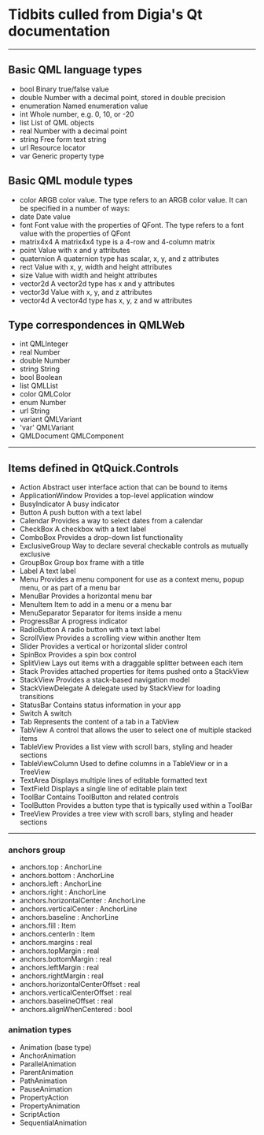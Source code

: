 # Tidbits culled from Digia's Qt documentation

---

## Basic QML language types

 + bool            Binary true/false value
 + double          Number with a decimal point, stored in double precision
 + enumeration     Named enumeration value
 + int             Whole number, e.g. 0, 10, or -20
 + list            List of QML objects
 + real            Number with a decimal point
 + string          Free form text string
 + url             Resource locator
 + var             Generic property type

## Basic QML module types

 + color           ARGB color value. The type refers to an ARGB color value. It can be specified in a number of ways:
 + date            Date value
 + font            Font value with the properties of QFont. The type refers to a font value with the properties of QFont
 + matrix4x4       A matrix4x4 type is a 4-row and 4-column matrix
 + point           Value with x and y attributes
 + quaternion      A quaternion type has scalar, x, y, and z attributes
 + rect            Value with x, y, width and height attributes
 + size            Value with width and height attributes
 + vector2d        A vector2d type has x and y attributes
 + vector3d        Value with x, y, and z attributes
 + vector4d        A vector4d type has x, y, z and w attributes

## Type correspondences in QMLWeb

 + int		    QMLInteger
 + real		    Number
 + double	    Number
 + string	    String
 + bool		    Boolean
 + list		    QMLList
 + color	    QMLColor
 + enum		    Number
 + url		    String
 + variant	    QMLVariant
 + 'var'	    QMLVariant
 + QMLDocument  QMLComponent

---

## Items defined in QtQuick.Controls

 + Action              Abstract user interface action that can be bound to items
 + ApplicationWindow   Provides a top-level application window
 + BusyIndicator       A busy indicator
 + Button              A push button with a text label
 + Calendar            Provides a way to select dates from a calendar
 + CheckBox            A checkbox with a text label
 + ComboBox            Provides a drop-down list functionality
 + ExclusiveGroup      Way to declare several checkable controls as mutually exclusive
 + GroupBox            Group box frame with a title
 + Label               A text label
 + Menu                Provides a menu component for use as a context menu, popup menu, or as part of a menu bar
 + MenuBar             Provides a horizontal menu bar
 + MenuItem            Item to add in a menu or a menu bar
 + MenuSeparator       Separator for items inside a menu
 + ProgressBar         A progress indicator
 + RadioButton         A radio button with a text label
 + ScrollView          Provides a scrolling view within another Item
 + Slider              Provides a vertical or horizontal slider control
 + SpinBox             Provides a spin box control
 + SplitView           Lays out items with a draggable splitter between each item
 + Stack               Provides attached properties for items pushed onto a StackView
 + StackView           Provides a stack-based navigation model
 + StackViewDelegate   A delegate used by StackView for loading transitions
 + StatusBar           Contains status information in your app
 + Switch              A switch
 + Tab                 Represents the content of a tab in a TabView
 + TabView             A control that allows the user to select one of multiple stacked items
 + TableView           Provides a list view with scroll bars, styling and header sections
 + TableViewColumn     Used to define columns in a TableView or in a TreeView
 + TextArea            Displays multiple lines of editable formatted text
 + TextField           Displays a single line of editable plain text
 + ToolBar             Contains ToolButton and related controls
 + ToolButton          Provides a button type that is typically used within a ToolBar
 + TreeView            Provides a tree view with scroll bars, styling and header sections


___

### anchors group

 + anchors.top : AnchorLine
 + anchors.bottom : AnchorLine
 + anchors.left : AnchorLine
 + anchors.right : AnchorLine
 + anchors.horizontalCenter : AnchorLine
 + anchors.verticalCenter : AnchorLine
 + anchors.baseline : AnchorLine
 + anchors.fill : Item
 + anchors.centerIn : Item
 + anchors.margins : real
 + anchors.topMargin : real
 + anchors.bottomMargin : real
 + anchors.leftMargin : real
 + anchors.rightMargin : real
 + anchors.horizontalCenterOffset : real
 + anchors.verticalCenterOffset : real
 + anchors.baselineOffset : real
 + anchors.alignWhenCentered : bool

### animation types

 + Animation (base type)
 + AnchorAnimation
 + ParallelAnimation
 + ParentAnimation
 + PathAnimation
 + PauseAnimation
 + PropertyAction
 + PropertyAnimation
 + ScriptAction
 + SequentialAnimation
